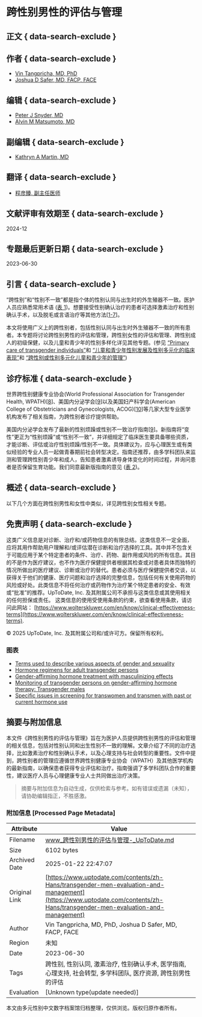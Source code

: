 # 跨性别男性的评估与管理

## 正文 { data-search-exclude }


## 作者 { data-search-exclude }
- [Vin Tangpricha, MD, PhD](https://www.uptodate.com/contents/zh-Hans/transgender-men-evaluation-and-management/contributors)
- [Joshua D Safer, MD, FACP, FACE](https://www.uptodate.com/contents/zh-Hans/transgender-men-evaluation-and-management/contributors)

## 编辑 { data-search-exclude }
- [Peter J Snyder, MD](https://www.uptodate.com/contents/zh-Hans/transgender-men-evaluation-and-management/contributors)
- [Alvin M Matsumoto, MD](https://www.uptodate.com/contents/zh-Hans/transgender-men-evaluation-and-management/contributors)

## 副编辑 { data-search-exclude }
- [Kathryn A Martin, MD](https://www.uptodate.com/contents/zh-Hans/transgender-men-evaluation-and-management/contributors)

## 翻译 { data-search-exclude }
- [程彦臻, 副主任医师](https://www.uptodate.com/contents/zh-Hans/transgender-men-evaluation-and-management/contributors)

## 文献评审有效期至 { data-search-exclude }
2024-12

## 专题最后更新日期 { data-search-exclude }
2023-06-30

## 引言 { data-search-exclude }
“跨性别”和“性别不一致”都是指个体的性别认同与出生时的外生殖器不一致。医护人员应熟悉常用术语 ([表 1](https://www.uptodate.com/contents/zh-Hans/transgender-men-evaluation-and-management#subscribeMessage))。想要接受性别确认治疗的患者可选择激素治疗和性别确认手术，以及脱毛或言语治疗等其他方法\[[1-7](https://www.uptodate.com/contents/zh-Hans/transgender-men-evaluation-and-management/abstract/1-7)\]。

本文将使用广义上的跨性别者，包括性别认同与出生时外生殖器不一致的所有患者。本专题将讨论跨性别男性的评估和管理，跨性别女性的评估和管理、跨性别成人的初级保健，以及儿童和青少年的性别多样化详见其他专题。(参见 [“Primary care of transgender individuals”](https://www.uptodate.com/contents/primary-care-of-transgender-individuals?topicRef=109911&source=see_link)和 [“儿童和青少年性别发展及性别多元化的临床表现”](https://www.uptodate.com/contents/zh-Hans/gender-development-and-clinical-presentation-of-gender-diversity-in-children-and-adolescents?topicRef=109911&source=see_link)和 [“跨性别或性别多元化儿童和青少年的管理”](https://www.uptodate.com/contents/zh-Hans/management-of-transgender-and-gender-diverse-children-and-adolescents?topicRef=109911&source=see_link))

## 诊疗标准 { data-search-exclude }
世界跨性别健康专业协会(World Professional Association for Transgender Health, WPATH)\[[8](https://www.uptodate.com/contents/zh-Hans/transgender-men-evaluation-and-management/abstract/8)\]、美国内分泌学会\[[9](https://www.uptodate.com/contents/zh-Hans/transgender-men-evaluation-and-management/abstract/9)\]以及美国妇产科学会(American College of Obstetricians and Gynecologists, ACOG)\[[10](https://www.uptodate.com/contents/zh-Hans/transgender-men-evaluation-and-management/abstract/10)\]等几家大型专业医学机构发布了相关指南，为跨性别者诊疗提供帮助。

美国内分泌学会发布了最新的性别烦躁或性别不一致治疗指南\[[9](https://www.uptodate.com/contents/zh-Hans/transgender-men-evaluation-and-management/abstract/9)\]。新指南将“变性”更正为“性别烦躁”或“性别不一致”，并详细规定了临床医生要具备哪些资质，才能诊断、评估或治疗性别烦躁/性别不一致。具体建议为，应与心理医生或有类似经验的专业人员一起做青春期前社会转型决定。指南还推荐，由多学科团队来监测和管理跨性别青少年和成人，告知患者激素诱导身体变化的时间过程，并询问患者是否保留生育功能。我们同意最新版指南的意见 ([表 2](https://www.uptodate.com/contents/zh-Hans/transgender-men-evaluation-and-management#subscribeMessage))。

## 概述 { data-search-exclude }
以下几个方面在跨性别男性和女性中类似，详见跨性别女性相关专题。

## 免责声明 { data-search-exclude }
这类广义信息是对诊断、治疗和/或药物信息的有限总结。这类信息不一定全面，应将其用作帮助用户理解和/或评估潜在诊断和治疗选择的工具。其中并不包含关于可能应用于某个特定患者的条件、治疗、药物、副作用或风险的所有信息。其目的不是作为医疗建议，也不作为医疗保健提供者根据其检查或对患者具体而独特的情况所做出的医疗建议、诊断或治疗的替代。患者必须与医疗保健提供者交谈，以获得关于他们的健康、医疗问题和治疗选择的完整信息，包括任何有关使用药物的风险或好处。此类信息不将任何治疗或药物作为治疗某个特定患者的安全、有效或“批准”的推荐。UpToDate, Inc. 及其附属公司不承担与这类信息或其使用相关的任何担保或责任。 这类信息的使用受使用条款的约束，欲查看使用条款，请访问此网站： [https://www.wolterskluwer.com/en/know/clinical-effectiveness-terms](https://www.wolterskluwer.com/en/know/clinical-effectiveness-terms). 

© 2025 UpToDate, Inc. 及其附属公司和/或许可方。保留所有权利。

### 图表
- [Terms used to describe various aspects of gender and sexuality](https://www.uptodate.com/contents/image?imageKey=ENDO/86993&source=graphics_gallery&topicKey=109911)
- [Hormone regimens for adult transgender persons](https://www.uptodate.com/contents/image?imageKey=ENDO/69460&source=graphics_gallery&topicKey=109911)
- [Gender-affirming hormone treatment with masculinizing effects](https://www.uptodate.com/contents/image?imageKey=ENDO/75101&source=graphics_gallery&topicKey=109911)
- [Monitoring of transgender persons on gender-affirming hormone therapy: Transgender males](https://www.uptodate.com/contents/image?imageKey=ENDO/78811&source=graphics_gallery&topicKey=109911)
- [Specific issues in screening for transwomen and transmen with past or current hormone use](https://www.uptodate.com/contents/image?imageKey=PC/102596&source=graphics_gallery&topicKey=109911)
<!-- tcd_original_link https://www.uptodate.com/contents/zh-Hans/transgender-men-evaluation-and-management -->


## 摘要与附加信息

<!-- tcd_abstract -->
本文件《跨性别男性的评估与管理》旨在为医护人员提供跨性别男性的评估和管理的相关信息，包括对性别认同和出生性别不一致的理解。文章介绍了不同的治疗选择，比如激素治疗和性别确认手术，以及心理支持与社会转型的重要性。文件中提到，跨性别者的管理应遵循世界跨性别健康专业协会（WPATH）及其他医学机构的最新指南，以确保患者获得专业评估和治疗。指南强调了多学科团队合作的重要性，建议医疗人员与心理健康专业人士共同做出治疗决策。
<!-- tcd_abstract_end -->

> 摘要与附加信息为自动生成，仅供检索与参考。如有错误或遗漏（未知），请协助编辑指正，不胜感激。

### 附加信息 [Processed Page Metadata]

| Attribute       | Value                                  |
|-----------------|----------------------------------------|
| Filename        | www_跨性别男性的评估与管理-_UpToDate.md                             |
| Size            | 6102 bytes                           |
| Archived Date   | 2025-01-22 22:47:07                             |
| Original Link   | [https://www.uptodate.com/contents/zh-Hans/transgender-men-evaluation-and-management](https://www.uptodate.com/contents/zh-Hans/transgender-men-evaluation-and-management)                       |
| Author          | Vin Tangpricha, MD, PhD, Joshua D Safer, MD, FACP, FACE                               |
| Region          | 未知                               |
| Date            | 2023-06-30                                 |
| Tags            | 跨性别, 性别认同, 激素治疗, 性别确认手术, 医学指南, 心理支持, 社会转型, 多学科团队, 医疗资源, 跨性别男性的评估                                 |
| Evaluation            | [Unknown type(update needed)]                                 |
<!-- tcd_table_end -->

本文由多元性别中文数字档案馆归档整理，仅供浏览。版权归原作者所有。
